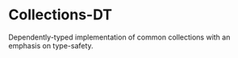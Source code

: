 # Collections-DT
Dependently-typed implementation of common collections with an emphasis on type-safety. 